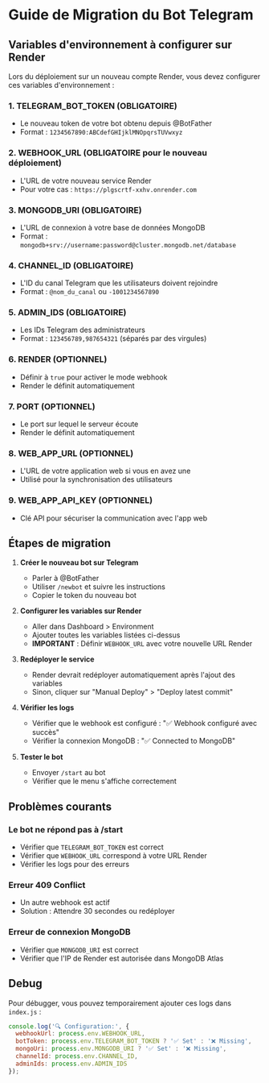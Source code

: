 # Guide de Migration du Bot Telegram

## Variables d'environnement à configurer sur Render

Lors du déploiement sur un nouveau compte Render, vous devez configurer ces variables d'environnement :

### 1. **TELEGRAM_BOT_TOKEN** (OBLIGATOIRE)
- Le nouveau token de votre bot obtenu depuis @BotFather
- Format : `1234567890:ABCdefGHIjklMNOpqrsTUVwxyz`

### 2. **WEBHOOK_URL** (OBLIGATOIRE pour le nouveau déploiement)
- L'URL de votre nouveau service Render
- Pour votre cas : `https://plgscrtf-xxhv.onrender.com`

### 3. **MONGODB_URI** (OBLIGATOIRE)
- L'URL de connexion à votre base de données MongoDB
- Format : `mongodb+srv://username:password@cluster.mongodb.net/database`

### 4. **CHANNEL_ID** (OBLIGATOIRE)
- L'ID du canal Telegram que les utilisateurs doivent rejoindre
- Format : `@nom_du_canal` ou `-1001234567890`

### 5. **ADMIN_IDS** (OBLIGATOIRE)
- Les IDs Telegram des administrateurs
- Format : `123456789,987654321` (séparés par des virgules)

### 6. **RENDER** (OPTIONNEL)
- Définir à `true` pour activer le mode webhook
- Render le définit automatiquement

### 7. **PORT** (OPTIONNEL)
- Le port sur lequel le serveur écoute
- Render le définit automatiquement

### 8. **WEB_APP_URL** (OPTIONNEL)
- L'URL de votre application web si vous en avez une
- Utilisé pour la synchronisation des utilisateurs

### 9. **WEB_APP_API_KEY** (OPTIONNEL)
- Clé API pour sécuriser la communication avec l'app web

## Étapes de migration

1. **Créer le nouveau bot sur Telegram**
   - Parler à @BotFather
   - Utiliser `/newbot` et suivre les instructions
   - Copier le token du nouveau bot

2. **Configurer les variables sur Render**
   - Aller dans Dashboard > Environment
   - Ajouter toutes les variables listées ci-dessus
   - **IMPORTANT** : Définir `WEBHOOK_URL` avec votre nouvelle URL Render

3. **Redéployer le service**
   - Render devrait redéployer automatiquement après l'ajout des variables
   - Sinon, cliquer sur "Manual Deploy" > "Deploy latest commit"

4. **Vérifier les logs**
   - Vérifier que le webhook est configuré : "✅ Webhook configuré avec succès"
   - Vérifier la connexion MongoDB : "✅ Connected to MongoDB"

5. **Tester le bot**
   - Envoyer `/start` au bot
   - Vérifier que le menu s'affiche correctement

## Problèmes courants

### Le bot ne répond pas à /start
- Vérifier que `TELEGRAM_BOT_TOKEN` est correct
- Vérifier que `WEBHOOK_URL` correspond à votre URL Render
- Vérifier les logs pour des erreurs

### Erreur 409 Conflict
- Un autre webhook est actif
- Solution : Attendre 30 secondes ou redéployer

### Erreur de connexion MongoDB
- Vérifier que `MONGODB_URI` est correct
- Vérifier que l'IP de Render est autorisée dans MongoDB Atlas

## Debug

Pour débugger, vous pouvez temporairement ajouter ces logs dans `index.js` :

```javascript
console.log('🔍 Configuration:', {
  webhookUrl: process.env.WEBHOOK_URL,
  botToken: process.env.TELEGRAM_BOT_TOKEN ? '✅ Set' : '❌ Missing',
  mongoUri: process.env.MONGODB_URI ? '✅ Set' : '❌ Missing',
  channelId: process.env.CHANNEL_ID,
  adminIds: process.env.ADMIN_IDS
});
```